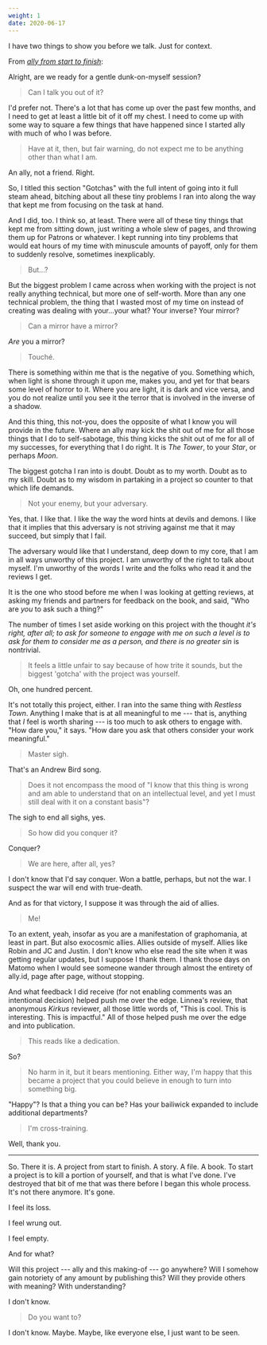 ```yaml
---
weight: 1
date: 2020-06-17
---
```


I have two things to show you before we talk. Just for context.

From [*ally from start to finish*](https://gum.co/ally-making-of):

<div class="nostalgia">
Alright, are we ready for a gentle dunk-on-myself session?

> Can I talk you out of it?

I'd prefer not. There's a lot that has come up over the past few months, and I need to get at least a little bit of it off my chest. I need to come up with some way to square a few things that have happened since I started <span class="ally-font">ally</span> with much of who I was before.

> Have at it, then, but fair warning, do not expect me to be anything other than what I am.

An ally, not a friend. Right.

So, I titled this section "Gotchas" with the full intent of going into it full steam ahead, bitching about all these tiny problems I ran into along the way that kept me from focusing on the task at hand.

And I did, too. I think so, at least. There were all of these tiny things that kept me from sitting down, just writing a whole slew of pages, and throwing them up for Patrons or whatever. I kept running into tiny problems that would eat hours of my time with minuscule amounts of payoff, only for them to suddenly resolve, sometimes inexplicably.

> But...?

But the biggest problem I came across when working with the project is not really anything technical, but more one of self-worth. More than any one technical problem, the thing that I wasted most of my time on instead of creating was dealing with your...your what? Your inverse? Your mirror?

> Can a mirror have a mirror?

*Are* you a mirror?

> Touché.

There is something within me that is the negative of you. Something which, when light is shone through it upon me, makes you, and yet for that bears some level of horror to it. Where you are light, it is dark and vice versa, and you do not realize until you see it the terror that is involved in the inverse of a shadow.

And this thing, this not-you, does the opposite of what I know you will provide in the future. Where an ally may kick the shit out of me for all those things that I do to self-sabotage, this thing kicks the shit out of me for all of my successes, for everything that I do right. It is *The Tower*, to your *Star*, or perhaps *Moon*.

The biggest gotcha I ran into is doubt. Doubt as to my worth. Doubt as to my skill. Doubt as to my wisdom in partaking in a project so counter to that which life demands.

> Not your enemy, but your adversary.

Yes, that. I like that. I like the way the word hints at devils and demons. I like that it implies that this adversary is not striving against me that it may succeed, but simply that I fail.

The adversary would like that I understand, deep down to my core, that I am in all ways unworthy of this project. I am unworthy of the right to talk about myself. I'm unworthy of the words I write and the folks who read it and the reviews I get.

It is the one who stood before me when I was looking at getting reviews, at asking my friends and partners for feedback on the book, and said, "Who are *you* to ask such a thing?"

The number of times I set aside working on this project with the thought *it's right, after all; to ask for someone to engage with me on such a level is to ask for them to consider me as a person, and there is no greater sin* is nontrivial.

> It feels a little unfair to say because of how trite it sounds, but the biggest 'gotcha' with the project was yourself.

Oh, one hundred percent.

It's not totally this project, either. I ran into the same thing with *Restless Town*. Anything I make that is at all meaningful to me --- that is, anything that *I* feel is worth sharing --- is too much to ask others to engage with. "How dare you," it says. "How dare you ask that others consider your work meaningful."

> Master sigh.

That's an Andrew Bird song.

> Does it not encompass the mood of "I know that this thing is wrong and am able to understand that on an intellectual level, and yet I must still deal with it on a constant basis"?

The sigh to end all sighs, yes.

> So how did you conquer it?

Conquer?

> We are here, after all, yes?

I don't know that I'd say conquer. Won a battle, perhaps, but not the war. I suspect the war will end with true-death.

And as for that victory, I suppose it was through the aid of allies.

> Me!

To an extent, yeah, insofar as you are a manifestation of graphomania, at least in part. But also exocosmic allies. Allies outside of myself. Allies like Robin and JC and Justin. I don't know who else read the site when it was getting regular updates, but I suppose I thank them. I thank those days on Matomo when I would see someone wander through almost the entirety of <span class="ally-font">ally.id</span>, page after page, without stopping.

And what feedback I did receive (for not enabling comments was an intentional decision) helped push me over the edge. Linnea's review, that anonymous *Kirkus* reviewer, all those little words of, "This is cool. This is interesting. This is impactful." All of those helped push me over the edge and into publication.

> This reads like a dedication.

So?

> No harm in it, but it bears mentioning. Either way, I'm happy that this became a project that you could believe in enough to turn into something big.

"Happy"? Is that a thing you can be? Has your bailiwick expanded to include additional departments?

> I'm cross-training.

Well, thank you.

-----

So. There it is. A project from start to finish. A story. A file. A book. To start a project is to kill a portion of yourself, and that is what I've done. I've destroyed that bit of me that was there before I began this whole process. It's not there anymore. It's gone.

I feel its loss.

I feel wrung out.

I feel empty.

And for what?

Will this project --- <span class="ally-font">ally</span> and this making-of --- go anywhere? Will I somehow gain notoriety of any amount by publishing this? Will they provide others with meaning? With understanding?

I don't know.

> Do you want to?

I don't know. Maybe. Maybe, like everyone else, I just want to be seen.
</div>
